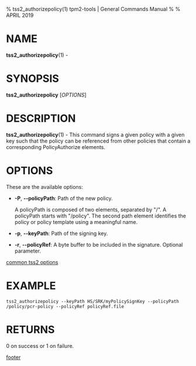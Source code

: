 % tss2_authorizepolicy(1) tpm2-tools | General Commands Manual
%
% APRIL 2019

# NAME

**tss2_authorizepolicy**(1) -

# SYNOPSIS

**tss2_authorizepolicy** [*OPTIONS*]

# DESCRIPTION

**tss2_authorizepolicy**(1) - This command signs a given policy with a given key such that the policy can be referenced from other policies that contain a corresponding PolicyAuthorize elements.

# OPTIONS

These are the available options:

  * **-P**, **\--policyPath**:
    Path of the new policy.

    A policyPath is composed of two elements, separated by "/". A policyPath
    starts with "/policy". The second path element identifies the policy
    or policy template using a meaningful name.

  * **-p**, **\--keyPath**:
    Path of the signing key.

  * **-r**, **\--policyRef**:
    A byte buffer to be included in the signature. Optional parameter.

[common tss2 options](common/tss2-options.md)

# EXAMPLE
```
tss2_authorizepolicy --keyPath HS/SRK/myPolicySignKey --policyPath /policy/pcr-policy --policyRef policyRef.file
```

# RETURNS

0 on success or 1 on failure.

[footer](common/footer.md)
